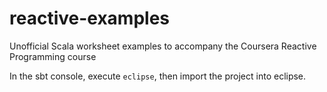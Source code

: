 reactive-examples
=================

Unofficial Scala worksheet examples to accompany the Coursera Reactive Programming course

In the sbt console, execute `eclipse`, then import the project into eclipse.
